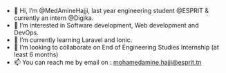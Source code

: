 - 👋 Hi, I’m @MedAmineHajji, last year engineering student @ESPRIT & currently an intern @Digika.
- 👀 I’m interested in Software development, Web development and DevOps.
- 🌱 I’m currently learning Laravel and Ionic.
- 💞️ I’m looking to collaborate on End of Engineering Studies Internship (at least 6 months)
- 📫 You can reach me by email on : mohamedamine.hajji@esprit.tn

<!---
MedAmineHajji/MedAmineHajji is a ✨ special ✨ repository because its `README.md` (this file) appears on your GitHub profile.
You can click the Preview link to take a look at your changes.
--->
